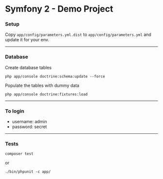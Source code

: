 # Symfony 2 - Demo Project

### Setup

Copy `app/config/parameters.yml.dist` to `app/config/parameters.yml` and update it for your env.


---

### Database

Create database tables

```
php app/console doctrine:schema:update --force
```

Populate the tables with dummy data

```
php app/console doctrine:fixtures:load
```

---

### To login

- username: admin
- password: secret

---

### Tests

```
composer test
```

or 

```
./bin/phpunit -c app/
```

